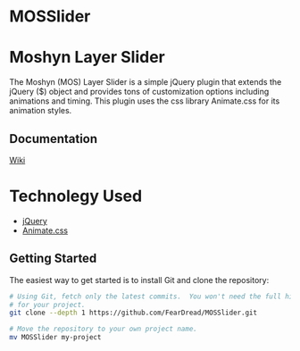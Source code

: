 MOSSlider
=========
# Moshyn Layer Slider #

The Moshyn (MOS) Layer Slider is a simple jQuery plugin that extends the jQuery ($) object
and provides tons of customization options including animations and timing.  This plugin uses
the css library Animate.css for its animation styles.  

## Documentation ##

[Wiki](https://github.com/FearDread/MOSSlider/wiki)

# Technolegy Used
  - [jQuery](http://jquery.org)
  - [Animate.css](http://)

## Getting Started ##

The easiest way to get started is to install Git and clone the repository:

``` bash
# Using Git, fetch only the latest commits.  You won't need the full history
# for your project.
git clone --depth 1 https://github.com/FearDread/MOSSlider.git

# Move the repository to your own project name.
mv MOSSlider my-project
```
